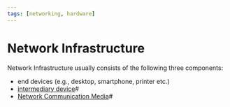```yaml
---
tags: [networking, hardware]
---
```


# Network Infrastructure

Network Infrastructure usually consists of the following three components:
- end devices (e.g., desktop, smartphone, printer etc.)
- [intermediary device](202207051821.md)#
- [Network Communication Media](202209271520.md)#
